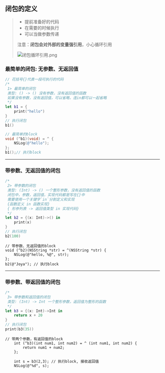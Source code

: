 ## 闭包的定义

> - 提前准备好的代码
> - 在需要的时候执行
> - 可以当做参数传递
>
> 注意：**闭包会对外部的变量强引用**，小心循环引用
>
> ![闭包循环引用.png](../../../images/闭包循环引用.png)

### 最简单的闭包: 无参数、无返回值

```swift
// 花括号{}代表一段可执行的代码
/*
 1> 最简单的闭包
 类型: () -> () 没有参数，没有返回值的函数
 如果没有参数，没有返回值，可以省略，连in都可以一起省略
 */
let b1 = {
    print("hello")
}
// 执行闭包
b1()
```

```objective-c
// 最简单的block
void (^b1)(void) = ^ {
    NSLog(@"hello");
};
b1();// 执行block
```

---

### 带参数、无返回值的闭包

```swift
/*
 2> 带参数的闭包
 类型: (Int) -> () 一个整形参数，没有返回值的函数
 闭包中，参数，返回值，实现代码都是写在{}中
 需要使用一个关键字`in`分割定义和实现
 {函数定义 in 函数实现}
 { 形参列表 -> 返回值类型 in 实现代码}
 */
let b2 = {(x: Int)->() in
    print(x)
}
// 执行闭包
b2(100)
```

```objc
// 带参数、无返回值的block
void (^b2)(NSString *str) = ^(NSString *str) {
    NSLog(@"hello, %@", str);
};
b2(@"Joya"); // 执行block
```

---

### 带参数、带返回值的闭包

```swift
/*
 3> 带参数和返回值的闭包
 类型: (Int) -> Int 一个整形参数，返回值为整形的函数
 */
let b3 = {(x: Int)->Int in
    return x + 20
}
// 执行闭包
print(b3(35))
```

```objc
// 带两个参数，有返回值的block
    int (^b3)(int num1, int num2) = ^ (int num1, int num2) {
        return num1 + num2;
    };
    
    int s = b3(2,3); // 执行block, 接收返回值
    NSLog(@"%d", s);
```





